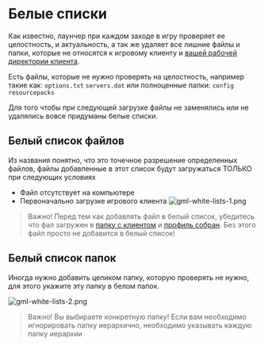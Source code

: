 # Белые списки

Как известно, лаунчер при каждом заходе в игру проверяет ее целостность, и актуальность, а так же удаляет
все лишние файлы и папки, которые не относятся к игровому клиенту
и [вашей рабочей директории клиента](Работа-с-модами.md).

Есть файлы, которые не нужно проверять на целостность, например такие как:
```options.txt``` ```servers.dat``` или полноценные папки: ```config``` ```resourcepacks```

Для того чтобы при следующей загрузке файлы не заменялись или не удалялись вовсе придуманы белые списки.

## Белый список файлов

Из названия понятно, что это точечное разрешение определенных файлов, файлы добавленные в этот список будут загружаться
ТОЛЬКО при следующих условиях

- Файл отсутствует на компьютере
- Первоначально загрузке игрового клиента
  ![gml-white-lists-1.png](gml-white-lists-1.png)

> Важно! Перед тем как добавлять файл в белый список, убедитесь что фал загружен
> в [папку с клиентом](Работа-с-модами.md)
> и [профиль собран](profiles-download.md). Без этого файл просто не добавится в белый список!

## Белый список папок

Иногда нужно добавить целиком папку, которую проверять не нужно, для этого укажите эту папку в белом папок.

![gml-white-lists-2.png](gml-white-lists-2.png)

> Важно! Вы выбираете конкретную папку! Если вам необходимо игнорировать папку иерархично,
> необходимо указывать каждую папку иерархии